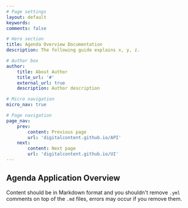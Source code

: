 ```yaml
---
# Page settings
layout: default
keywords:
comments: false

# Hero section
title: Agenda Overview Documentation
description: The following guide explains x, y, z.

# Author box
author:
    title: About Author
    title_url: '#'
    external_url: true
    description: Author description

# Micro navigation
micro_nav: true

# Page navigation
page_nav:
    prev:
        content: Previous page
        url: 'digitalcontent.github.io/API'
    next:
        content: Next page
        url: 'digitalcontent.github.io/UI'
---
```


## Agenda Application Overview

Content should be in Markdown format and you shouldn't remove `.yml` comments on top of the `.md` files, errors may occur if you remove them.
